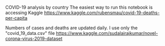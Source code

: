 COVID-19 analysis by country
The easiest way to run this notebook is accessing Kaggle
https://www.kaggle.com/rubensmau/covid-19-deaths-per-capita

Numbers of cases and deaths are updated daily. I use only the "covid_19_data.csv" file
https://www.kaggle.com/sudalairajkumar/novel-corona-virus-2019-dataset
